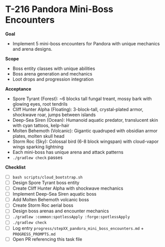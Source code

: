 # T-216 Pandora Mini-Boss Encounters

**Goal**

- Implement 5 mini-boss encounters for Pandora with unique mechanics and arena designs.

**Scope**

- Boss entity classes with unique abilities
- Boss arena generation and mechanics
- Loot drops and progression integration

**Acceptance**

- Spore Tyrant (Forest): ~6 blocks tall fungal treant, mossy bark with glowing eyes, root tendrils
- Cliff Hunter Alpha (Floating): 3-block-tall, crystal-plated armor, shockwave roar, jumps between islands
- Deep-Sea Siren (Ocean): Humanoid aquatic predator, translucent skin with cyan tattoos, kelp-hair
- Molten Behemoth (Volcanic): Gigantic quadruped with obsidian armor plates, molten skull head
- Storm Roc (Sky): Colossal bird (6-8 block wingspan) with cloud-vapor wings sparking lightning
- Each mini-boss has unique arena and attack patterns
- `./gradlew check` passes

**Checklist**

- [ ] `bash scripts/cloud_bootstrap.sh`
- [ ] Design Spore Tyrant boss entity
- [ ] Create Cliff Hunter Alpha with shockwave mechanics
- [ ] Implement Deep-Sea Siren aquatic boss
- [ ] Add Molten Behemoth volcanic boss
- [ ] Create Storm Roc aerial boss
- [ ] Design boss arenas and encounter mechanics
- [ ] `./gradlew :common:spotlessApply :forge:spotlessApply`
- [ ] `./gradlew check`
- [ ] Log entry `progress/stepXX_pandora_mini_boss_encounters.md` + `PROGRESS_PROMPTS.md`
- [ ] Open PR referencing this task file
